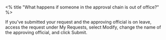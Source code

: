 <% title "What happens if someone in the approval chain is out of office?" %>

If you've submitted your request and the approving official is on leave, access the request under My Requests, select Modify, change the name of the approving official, and click Submit.
